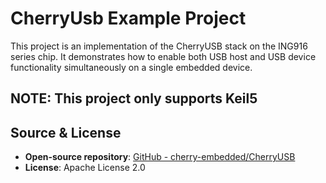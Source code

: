 # CherryUsb Example Project

This project is an implementation of the CherryUSB stack on the ING916 series chip. It demonstrates how to enable both USB host and USB device functionality simultaneously on a single embedded device.

## **NOTE: This project only supports Keil5**

## Source & License

- **Open-source repository**: [GitHub - cherry-embedded/CherryUSB](https://github.com/cherry-embedded/CherryUSB)
- **License**: Apache License 2.0
